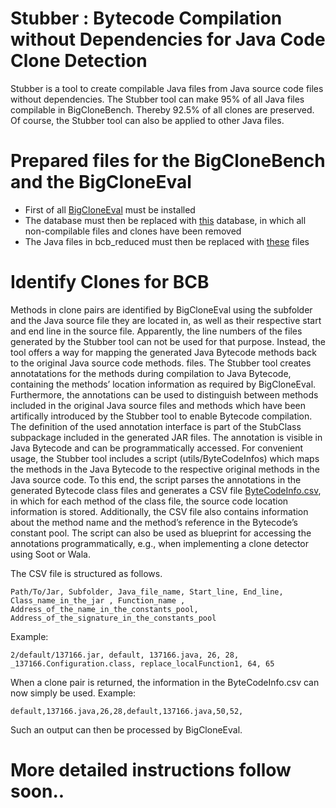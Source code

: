 # Stubber : Bytecode Compilation without Dependencies for Java Code Clone Detection

Stubber is a tool to create compilable Java files from Java source code files without dependencies. The Stubber tool can make 95% of all Java files compilable in BigCloneBench. Thereby 92.5% of all clones are preserved. Of course, the Stubber tool can also be applied to other Java files.

# Prepared files for the BigCloneBench and the BigCloneEval
* First of all [BigCloneEval](https://github.com/jeffsvajlenko/BigCloneEval) must be installed
* The database must then be replaced with [this](https://drive.google.com/file/d/1c95ubC-UBCAU0rudj6_UWSaE926qPxq_/view?usp=sharing) database, in which all non-compilable files and clones have been removed
* The Java files in bcb_reduced must then be replaced with [these](https://drive.google.com/file/d/1-tjdLO3LUny1Kv6Nd1wHpiaXrK45_IPA/view?usp=sharing) files

# Identify Clones for BCB
Methods in clone pairs are identified by BigCloneEval using the subfolder and the Java source file they are located in, as well as their respective start and end line in the source file. Apparently, the line numbers of the files generated by the Stubber tool can not be used for that purpose. Instead, the tool offers a way for mapping the generated Java Bytecode methods back to the original Java source code methods. files.
The Stubber tool creates annotatations for the methods during compilation to Java Bytecode, containing the methods’ location information as required by BigCloneEval. Furthermore, the annotations can be used to distinguish between methods included in the original Java source files and methods which have been artifically introduced by the Stubber tool to enable Bytecode compilation. The definition of the used annotation interface is part of the StubClass subpackage included in the generated JAR files. The annotation is visible in Java Bytecode and can be programmatically accessed. For convenient usage, the Stubber tool includes a script (utils/ByteCodeInfos) which maps the methods in the Java Bytecode to the respective original methods in the Java source code. To this end, the script parses the annotations in the generated Bytecode class files and generates a CSV file [ByteCodeInfo.csv](https://drive.google.com/file/d/17WpHUHYJrY0c8HD3-53GJXe-hgpg_GZa/view?usp=sharing), in which for each method of the class file, the source code location information is stored. Additionally, the CSV file also contains information about the method name and the method’s reference in the Bytecode’s constant pool. The script can also be used as blueprint for accessing the annotations programmatically, e.g., when implementing a clone detector using Soot or Wala.

The CSV file is structured as follows. 
```
Path/To/Jar, Subfolder, Java_file_name, Start_line, End_line, Class_name_in_the_jar , Function_name , Address_of_the_name_in_the_constants_pool, Address_of_the_signature_in_the_constants_pool
```
Example:
```
2/default/137166.jar, default, 137166.java, 26, 28, _137166.Configuration.class, replace_localFunction1, 64, 65
```

When a clone pair is returned, the information in the ByteCodeInfo.csv can now simply be used. 
Example:
```
default,137166.java,26,28,default,137166.java,50,52,
```
Such an output can then be processed by BigCloneEval.

# More detailed instructions follow soon..
